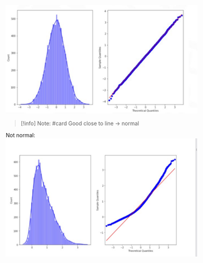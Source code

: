 ![](../assets/Pasted%20image%2020230215160243.png)
> [!info] Note: #card
> Good close to line -> normal

Not normal:
![](../assets/Pasted%20image%2020230215160259.png)